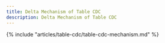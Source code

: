 ```yaml
---
title: Delta Mechanism of Table CDC
description: Delta Mechanism of Table CDC
---
```


{% include "articles/table-cdc/table-cdc-mechanism.md" %}